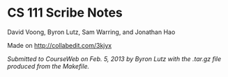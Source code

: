 # CS 111 Scribe Notes

David Voong, Byron Lutz, Sam Warring, and Jonathan Hao

Made on http://collabedit.com/3kjyx

*Submitted to CourseWeb on Feb. 5, 2013 by Byron Lutz with the .tar.gz file produced from the Makefile.*
